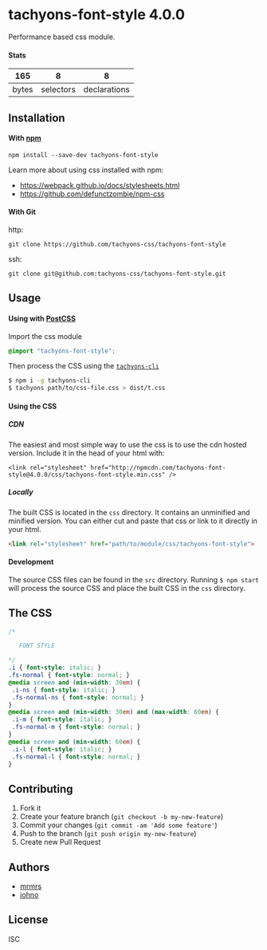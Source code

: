 # tachyons-font-style 4.0.0

Performance based css module.

#### Stats

165 | 8 | 8
---|---|---
bytes | selectors | declarations

## Installation

#### With [npm](https://npmjs.com)

```
npm install --save-dev tachyons-font-style
```

Learn more about using css installed with npm:
* https://webpack.github.io/docs/stylesheets.html
* https://github.com/defunctzombie/npm-css

#### With Git

http:
```
git clone https://github.com/tachyons-css/tachyons-font-style
```

ssh:
```
git clone git@github.com:tachyons-css/tachyons-font-style.git
```

## Usage

#### Using with [PostCSS](https://github.com/postcss/postcss)

Import the css module

```css
@import "tachyons-font-style";
```

Then process the CSS using the [`tachyons-cli`](https://github.com/tachyons-css/tachyons-cli)

```sh
$ npm i -g tachyons-cli
$ tachyons path/to/css-file.css > dist/t.css
```

#### Using the CSS

##### CDN
The easiest and most simple way to use the css is to use the cdn hosted version. Include it in the head of your html with:

```
<link rel="stylesheet" href="http://npmcdn.com/tachyons-font-style@4.0.0/css/tachyons-font-style.min.css" />
```

##### Locally
The built CSS is located in the `css` directory. It contains an unminified and minified version.
You can either cut and paste that css or link to it directly in your html.

```html
<link rel="stylesheet" href="path/to/module/css/tachyons-font-style">
```

#### Development

The source CSS files can be found in the `src` directory.
Running `$ npm start` will process the source CSS and place the built CSS in the `css` directory.

## The CSS

```css
/*

   FONT STYLE

*/
.i { font-style: italic; }
.fs-normal { font-style: normal; }
@media screen and (min-width: 30em) {
 .i-ns { font-style: italic; }
 .fs-normal-ns { font-style: normal; }
}
@media screen and (min-width: 30em) and (max-width: 60em) {
 .i-m { font-style: italic; }
 .fs-normal-m { font-style: normal; }
}
@media screen and (min-width: 60em) {
 .i-l { font-style: italic; }
 .fs-normal-l { font-style: normal; }
}
```

## Contributing

1. Fork it
2. Create your feature branch (`git checkout -b my-new-feature`)
3. Commit your changes (`git commit -am 'Add some feature'`)
4. Push to the branch (`git push origin my-new-feature`)
5. Create new Pull Request

## Authors

* [mrmrs](http://mrmrs.io)
* [johno](http://johnotander.com)

## License

ISC

